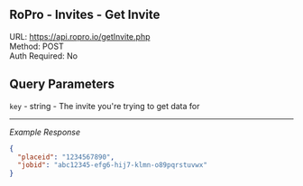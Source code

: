 ## RoPro - Invites - Get Invite

URL: https://api.ropro.io/getInvite.php \
Method: POST \
Auth Required: No

## Query Parameters

`key` - string - The invite you're trying to get data for

---

_Example Response_

```json
{
  "placeid": "1234567890",
  "jobid": "abc12345-efg6-hij7-klmn-o89pqrstuvwx"
}

```
